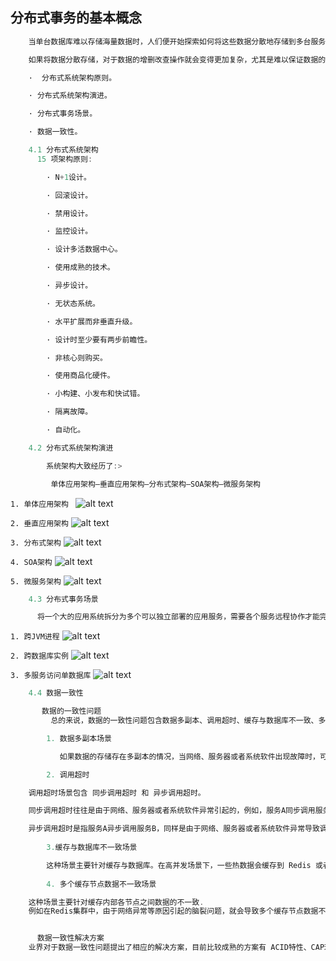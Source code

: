 ## 分布式事务的基本概念
```c++
    当单台数据库难以存储海量数据时，⼈们便开始探索如何将这些数据分散地存储到多台服务器的多台数据库中，逐渐形成了分布式数据库。

    如果将数据分散存储，对于数据的增删改查操作就会变得更加复杂，尤其是难以保证数据的⼀致性问题，这就涉及了常说的分布式事务。

    ·  分布式系统架构原则。

    · 分布式系统架构演进。

    · 分布式事务场景。

    · 数据⼀致性。

    4.1 分布式系统架构
      15 项架构原则:

        · N+1设计。

        · 回滚设计。

        · 禁⽤设计。

        · 监控设计。

        · 设计多活数据中⼼。

        · 使⽤成熟的技术。

        · 异步设计。

        · ⽆状态系统。

        · ⽔平扩展⽽⾮垂直升级。

        · 设计时⾄少要有两步前瞻性。

        · ⾮核⼼则购买。

        · 使⽤商品化硬件。

        · ⼩构建、⼩发布和快试错。

        · 隔离故障。

        · ⾃动化。

    4.2 分布式系统架构演进

        系统架构⼤致经历了:>

         单体应⽤架构—垂直应⽤架构—分布式架构—SOA架构—微服务架构
```
`1. 单体应⽤架构 `
![alt text](./Pic/image.png)

`2. 垂直应用架构`
 ![alt text](./Pic/image1.png) 

`3. 分布式架构`
![alt text](./Pic/image2.png)

`4. SOA架构`
![alt text](./Pic/image3.png)

`5. 微服务架构`
![alt text](./Pic/image4.png)

```c++
    4.3 分布式事务场景

      将⼀个⼤的应⽤系统拆分为多个可以独⽴部署的应⽤服务，需要各个服务远程协作才能完成某些事务操作，这就涉及分布式事务的问题。总的来讲，分布式事务会在3种场景下产⽣，分别是 跨JVM进程、跨数据库实例 和多服务访问单数据库。
```

`1. 跨JVM进程`
![alt text](./Pic/image5.png)

`2. 跨数据库实例`
![alt text](./Pic/image6.png)

`3. 多服务访问单数据库`
![alt text](./Pic/image7.png)

```c++
    4.4 数据⼀致性

       数据的⼀致性问题
         总的来说，数据的⼀致性问题包含数据多副本、调⽤超时、缓存与数据库不⼀致、多个缓存节点数据不⼀致等场景.

        1. 数据多副本场景

           如果数据的存储存在多副本的情况，当⽹络、服务器或者系统软件出现故障时，可能会导致⼀部分副本写⼊成功，⼀部分副本写⼊失败，造成各个副本之间数据的不⼀致.

        2. 调用超时

    调⽤超时场景包含 同步调⽤超时 和 异步调⽤超时。

    同步调⽤超时往往是由于⽹络、服务器或者系统软件异常引起的，例如，服务A同步调⽤服务B时出现超时现象，导致服务A与服务B之间的数据不⼀致。

    异步调⽤超时是指服务A异步调⽤服务B，同样是由于⽹络、服务器或者系统软件异常导致调⽤失败，出现服务A与服务B之间的数据不⼀致的情况。⼀个典型的场景就是⽀付成功的异步回调通知。
        
        3.缓存与数据库不⼀致场景

        这种场景主要针对缓存与数据库。在⾼并发场景下，⼀些热数据会缓存到 Redis 或者其他缓存组件中。此时，如果对数据库中的数据进⾏新增、修改和删除操作，缓存中的数据如果得不到及时更新，就会导致缓存与数据库中数据不⼀致.
        
        4. 多个缓存节点数据不⼀致场景

    这种场景主要针对缓存内部各节点之间数据的不⼀致.
    例如在Redis集群中，由于⽹络异常等原因引起的脑裂问题，就会导致多个缓存节点数据不⼀致.


      数据⼀致性解决⽅案
    业界对于数据⼀致性问题提出了相应的解决⽅案，⽬前⽐较成熟的⽅案有 ACID特性、CAP理论、Base理论、DTP模型、2PC（两阶段提交）模型、3PC（三阶段提交）模型、TCC模型、可靠消息最终⼀致性模型、最⼤努⼒通知模型等。
```